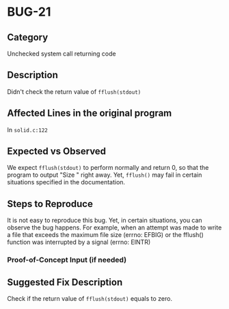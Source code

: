# BUG-21
## Category
Unchecked system call returning code

## Description
Didn't check the return value of `fflush(stdout)`

## Affected Lines in the original program
In `solid.c:122` 

## Expected vs Observed
We expect `fflush(stdout)` to perform normally and return 0, so that the program to output "Size " right away. Yet, `fflush()` may fail in certain situations specified in the documentation.

## Steps to Reproduce

It is not easy to reproduce this bug. Yet, in certain situations, you can observe the bug happens. For example, when an attempt was made to write a file that exceeds the maximum file size (errno: EFBIG) or the fflush() function was interrupted by a signal (errno: EINTR)

### Proof-of-Concept Input (if needed)


## Suggested Fix Description
Check if the return value of `fflush(stdout)` equals to zero.